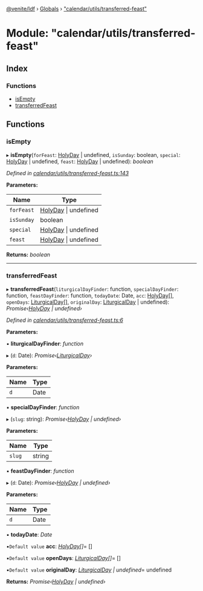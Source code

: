 [@venite/ldf](../README.md) › [Globals](../globals.md) › ["calendar/utils/transferred-feast"](_calendar_utils_transferred_feast_.md)

# Module: "calendar/utils/transferred-feast"

## Index

### Functions

* [isEmpty](_calendar_utils_transferred_feast_.md#isempty)
* [transferredFeast](_calendar_utils_transferred_feast_.md#transferredfeast)

## Functions

###  isEmpty

▸ **isEmpty**(`forFeast`: [HolyDay](../classes/_calendar_holy_day_.holyday.md) | undefined, `isSunday`: boolean, `special`: [HolyDay](../classes/_calendar_holy_day_.holyday.md) | undefined, `feast`: [HolyDay](../classes/_calendar_holy_day_.holyday.md) | undefined): *boolean*

*Defined in [calendar/utils/transferred-feast.ts:143](https://github.com/gbj/venite/blob/9191ccbd/ldf/src/calendar/utils/transferred-feast.ts#L143)*

**Parameters:**

Name | Type |
------ | ------ |
`forFeast` | [HolyDay](../classes/_calendar_holy_day_.holyday.md) &#124; undefined |
`isSunday` | boolean |
`special` | [HolyDay](../classes/_calendar_holy_day_.holyday.md) &#124; undefined |
`feast` | [HolyDay](../classes/_calendar_holy_day_.holyday.md) &#124; undefined |

**Returns:** *boolean*

___

###  transferredFeast

▸ **transferredFeast**(`liturgicalDayFinder`: function, `specialDayFinder`: function, `feastDayFinder`: function, `todayDate`: Date, `acc`: [HolyDay](../classes/_calendar_holy_day_.holyday.md)[], `openDays`: [LiturgicalDay](../classes/_calendar_liturgical_day_.liturgicalday.md)[], `originalDay`: [LiturgicalDay](../classes/_calendar_liturgical_day_.liturgicalday.md) | undefined): *Promise‹[HolyDay](../classes/_calendar_holy_day_.holyday.md) | undefined›*

*Defined in [calendar/utils/transferred-feast.ts:6](https://github.com/gbj/venite/blob/9191ccbd/ldf/src/calendar/utils/transferred-feast.ts#L6)*

**Parameters:**

▪ **liturgicalDayFinder**: *function*

▸ (`d`: Date): *Promise‹[LiturgicalDay](../classes/_calendar_liturgical_day_.liturgicalday.md)›*

**Parameters:**

Name | Type |
------ | ------ |
`d` | Date |

▪ **specialDayFinder**: *function*

▸ (`slug`: string): *Promise‹[HolyDay](../classes/_calendar_holy_day_.holyday.md) | undefined›*

**Parameters:**

Name | Type |
------ | ------ |
`slug` | string |

▪ **feastDayFinder**: *function*

▸ (`d`: Date): *Promise‹[HolyDay](../classes/_calendar_holy_day_.holyday.md) | undefined›*

**Parameters:**

Name | Type |
------ | ------ |
`d` | Date |

▪ **todayDate**: *Date*

▪`Default value`  **acc**: *[HolyDay](../classes/_calendar_holy_day_.holyday.md)[]*= []

▪`Default value`  **openDays**: *[LiturgicalDay](../classes/_calendar_liturgical_day_.liturgicalday.md)[]*= []

▪`Default value`  **originalDay**: *[LiturgicalDay](../classes/_calendar_liturgical_day_.liturgicalday.md) | undefined*= undefined

**Returns:** *Promise‹[HolyDay](../classes/_calendar_holy_day_.holyday.md) | undefined›*

